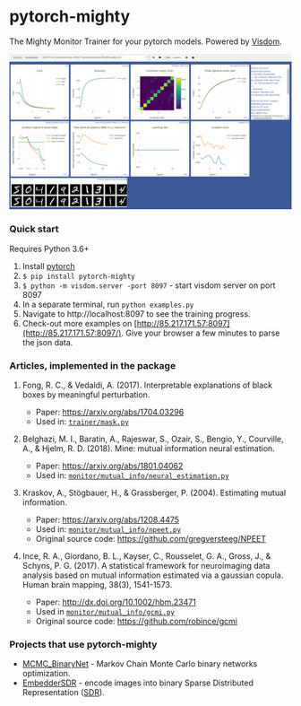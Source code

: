 # pytorch-mighty

The Mighty Monitor Trainer for your pytorch models. Powered by [Visdom](https://github.com/facebookresearch/visdom).

![](images/training-progress.png)



### Quick start

Requires Python 3.6+

1. Install [pytorch](https://pytorch.org/)
2. `$ pip install pytorch-mighty`
3. `$ python -m visdom.server -port 8097` - start visdom server on port 8097
4. In a separate terminal, run `python examples.py`
5. Navigate to http://localhost:8097 to see the training progress.
6. Check-out more examples on [http://85.217.171.57:8097](http://85.217.171.57:8097/). Give your browser a few minutes to parse the json data.


### Articles, implemented in the package

1. Fong, R. C., & Vedaldi, A. (2017). Interpretable explanations of black boxes by meaningful perturbation.
    * Paper: https://arxiv.org/abs/1704.03296
    * Used in: [`trainer/mask.py`](mighty/trainer/mask.py)

2. Belghazi, M. I., Baratin, A., Rajeswar, S., Ozair, S., Bengio, Y., Courville, A., & Hjelm, R. D. (2018). Mine: mutual information neural estimation.
    * Paper: https://arxiv.org/abs/1801.04062
    * Used in: [`monitor/mutual_info/neural_estimation.py`](mighty/monitor/mutual_info/neural_estimation.py)

3. Kraskov, A., Stögbauer, H., & Grassberger, P. (2004). Estimating mutual information.
    * Paper: https://arxiv.org/abs/1208.4475
    * Used in: [`monitor/mutual_info/npeet.py`](mighty/monitor/mutual_info/npeet.py)
    * Original source code: https://github.com/gregversteeg/NPEET

4. Ince, R. A., Giordano, B. L., Kayser, C., Rousselet, G. A., Gross, J., & Schyns, P. G. (2017). A statistical framework for neuroimaging data analysis based on mutual information estimated via a gaussian copula. Human brain mapping, 38(3), 1541-1573.
    * Paper: http://dx.doi.org/10.1002/hbm.23471
    * Used in [`monitor/mutual_info/gcmi.py`](mighty/monitor/mutual_info/gcmi.py)
    * Original source code: https://github.com/robince/gcmi


### Projects that use pytorch-mighty

* [MCMC_BinaryNet](https://github.com/dizcza/MCMC_BinaryNet) - Markov Chain Monte Carlo binary networks optimization.
* [EmbedderSDR](https://github.com/dizcza/EmbedderSDR) - encode images into binary Sparse Distributed Representation ([SDR](https://discourse.numenta.org/t/sparse-distributed-representations/2150)).
